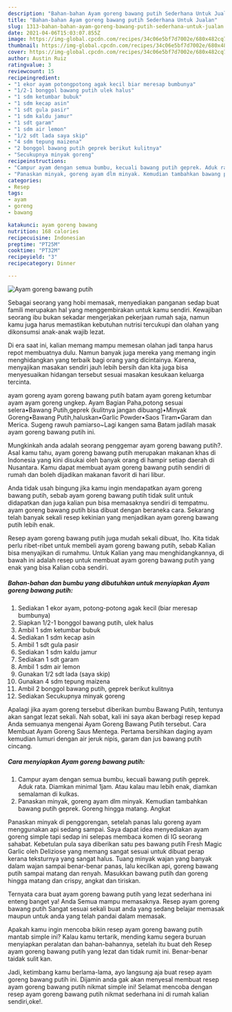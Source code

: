 ```yaml
---
description: "Bahan-bahan Ayam goreng bawang putih Sederhana Untuk Jualan"
title: "Bahan-bahan Ayam goreng bawang putih Sederhana Untuk Jualan"
slug: 1313-bahan-bahan-ayam-goreng-bawang-putih-sederhana-untuk-jualan
date: 2021-04-06T15:03:07.855Z
image: https://img-global.cpcdn.com/recipes/34c06e5bf7d7002e/680x482cq70/ayam-goreng-bawang-putih-foto-resep-utama.jpg
thumbnail: https://img-global.cpcdn.com/recipes/34c06e5bf7d7002e/680x482cq70/ayam-goreng-bawang-putih-foto-resep-utama.jpg
cover: https://img-global.cpcdn.com/recipes/34c06e5bf7d7002e/680x482cq70/ayam-goreng-bawang-putih-foto-resep-utama.jpg
author: Austin Ruiz
ratingvalue: 3
reviewcount: 15
recipeingredient:
- "1 ekor ayam potongpotong agak kecil biar meresap bumbunya"
- "1/2-1 bonggol bawang putih ulek halus"
- "1 sdm ketumbar bubuk"
- "1 sdm kecap asin"
- "1 sdt gula pasir"
- "1 sdm kaldu jamur"
- "1 sdt garam"
- "1 sdm air lemon"
- "1/2 sdt lada saya skip"
- "4 sdm tepung maizena"
- "2 bonggol bawang putih geprek berikut kulitnya"
- "Secukupnya minyak goreng"
recipeinstructions:
- "Campur ayam dengan semua bumbu, kecuali bawang putih geprek. Aduk rata. Diamkan minimal 1jam. Atau kalau mau lebih enak, diamkan semalaman di kulkas."
- "Panaskan minyak, goreng ayam dlm minyak. Kemudian tambahkan bawang putih geprek. Goreng hingga matang. Angkat"
categories:
- Resep
tags:
- ayam
- goreng
- bawang

katakunci: ayam goreng bawang 
nutrition: 168 calories
recipecuisine: Indonesian
preptime: "PT25M"
cooktime: "PT32M"
recipeyield: "3"
recipecategory: Dinner

---
```



![Ayam goreng bawang putih](https://img-global.cpcdn.com/recipes/34c06e5bf7d7002e/680x482cq70/ayam-goreng-bawang-putih-foto-resep-utama.jpg)

Sebagai seorang yang hobi memasak, menyediakan panganan sedap buat famili merupakan hal yang menggembirakan untuk kamu sendiri. Kewajiban seorang ibu bukan sekadar mengerjakan pekerjaan rumah saja, namun kamu juga harus memastikan kebutuhan nutrisi tercukupi dan olahan yang dikonsumsi anak-anak wajib lezat.

Di era  saat ini, kalian memang mampu memesan olahan jadi tanpa harus repot membuatnya dulu. Namun banyak juga mereka yang memang ingin menghidangkan yang terbaik bagi orang yang dicintainya. Karena, menyajikan masakan sendiri jauh lebih bersih dan kita juga bisa menyesuaikan hidangan tersebut sesuai masakan kesukaan keluarga tercinta. 

ayam goreng ayam goreng bawang putih batam ayam goreng ketumbar ayam ayam goreng ungkep. Ayam Bagian Paha,potong sesuai selera•Bawang Putih,geprek (kulitnya jangan dibuang)•Minyak Goreng•Bawang Putih,haluskan•Garlic Powder•Saos Tiram•Garam dan Merica. Sugeng rawuh pamiarso~Lagi kangen sama Batam jadilah masak ayam goreng bawang putih ini.

Mungkinkah anda adalah seorang penggemar ayam goreng bawang putih?. Asal kamu tahu, ayam goreng bawang putih merupakan makanan khas di Indonesia yang kini disukai oleh banyak orang di hampir setiap daerah di Nusantara. Kamu dapat membuat ayam goreng bawang putih sendiri di rumah dan boleh dijadikan makanan favorit di hari libur.

Anda tidak usah bingung jika kamu ingin mendapatkan ayam goreng bawang putih, sebab ayam goreng bawang putih tidak sulit untuk didapatkan dan juga kalian pun bisa memasaknya sendiri di tempatmu. ayam goreng bawang putih bisa dibuat dengan beraneka cara. Sekarang telah banyak sekali resep kekinian yang menjadikan ayam goreng bawang putih lebih enak.

Resep ayam goreng bawang putih juga mudah sekali dibuat, lho. Kita tidak perlu ribet-ribet untuk membeli ayam goreng bawang putih, sebab Kalian bisa menyajikan di rumahmu. Untuk Kalian yang mau menghidangkannya, di bawah ini adalah resep untuk membuat ayam goreng bawang putih yang enak yang bisa Kalian coba sendiri.

<!--inarticleads1-->

##### Bahan-bahan dan bumbu yang dibutuhkan untuk menyiapkan Ayam goreng bawang putih:

1. Sediakan 1 ekor ayam, potong-potong agak kecil (biar meresap bumbunya)
1. Siapkan 1/2-1 bonggol bawang putih, ulek halus
1. Ambil 1 sdm ketumbar bubuk
1. Sediakan 1 sdm kecap asin
1. Ambil 1 sdt gula pasir
1. Sediakan 1 sdm kaldu jamur
1. Sediakan 1 sdt garam
1. Ambil 1 sdm air lemon
1. Gunakan 1/2 sdt lada (saya skip)
1. Gunakan 4 sdm tepung maizena
1. Ambil 2 bonggol bawang putih, geprek berikut kulitnya
1. Sediakan Secukupnya minyak goreng


Apalagi jika ayam goreng tersebut diberikan bumbu Bawang Putih, tentunya akan sangat lezat sekali. Nah sobat, kali ini saya akan berbagi resep kepad Anda semuanya mengenai Ayam Goreng Bawang Putih tersebut. Cara Membuat Ayam Goreng Saus Mentega. Pertama bersihkan daging ayam kemudian lumuri dengan air jeruk nipis, garam dan jus bawang putih cincang. 

<!--inarticleads2-->

##### Cara menyiapkan Ayam goreng bawang putih:

1. Campur ayam dengan semua bumbu, kecuali bawang putih geprek. Aduk rata. Diamkan minimal 1jam. Atau kalau mau lebih enak, diamkan semalaman di kulkas.
1. Panaskan minyak, goreng ayam dlm minyak. Kemudian tambahkan bawang putih geprek. Goreng hingga matang. Angkat


Panaskan minyak di penggorengan, setelah panas lalu goreng ayam menggunakan api sedang sampai. Saya dapat idea menyediakan ayam goreng simple tapi sedap ini selepas membaca komen di IG seorang sahabat. Kebetulan pula saya diberikan satu pes bawang putih Fresh Magic Garlic oleh Deliziose yang memang sangat sesuai untuk dibuat perap kerana teksturnya yang sangat halus. Tuang minyak wajan yang banyak dalam wajan sampai benar-benar panas, lalu kecilkan api, goreng bawang putih sampai matang dan renyah. Masukkan bawang putih dan goreng hingga matang dan crispy, angkat dan tiriskan. 

Ternyata cara buat ayam goreng bawang putih yang lezat sederhana ini enteng banget ya! Anda Semua mampu memasaknya. Resep ayam goreng bawang putih Sangat sesuai sekali buat anda yang sedang belajar memasak maupun untuk anda yang telah pandai dalam memasak.

Apakah kamu ingin mencoba bikin resep ayam goreng bawang putih mantab simple ini? Kalau kamu tertarik, mending kamu segera buruan menyiapkan peralatan dan bahan-bahannya, setelah itu buat deh Resep ayam goreng bawang putih yang lezat dan tidak rumit ini. Benar-benar taidak sulit kan. 

Jadi, ketimbang kamu berlama-lama, ayo langsung aja buat resep ayam goreng bawang putih ini. Dijamin anda gak akan menyesal membuat resep ayam goreng bawang putih nikmat simple ini! Selamat mencoba dengan resep ayam goreng bawang putih nikmat sederhana ini di rumah kalian sendiri,oke!.

